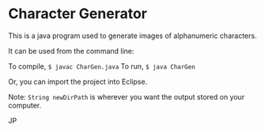 # Character Generator

This is a java program used to generate images of alphanumeric characters.

It can be used from the command line:

To compile, ``` $ javac CharGen.java ```
To run, ``` $ java CharGen ```

Or, you can import the project into Eclipse.

Note: ```String newDirPath``` is wherever you want the output stored on your computer.

JP
